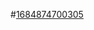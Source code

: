 #[1684874700305](https://github.com/ahmeedsabrri/fdf/assets/117507574/80e890d7-c329-4aae-9e77-711a448b3e8f)
